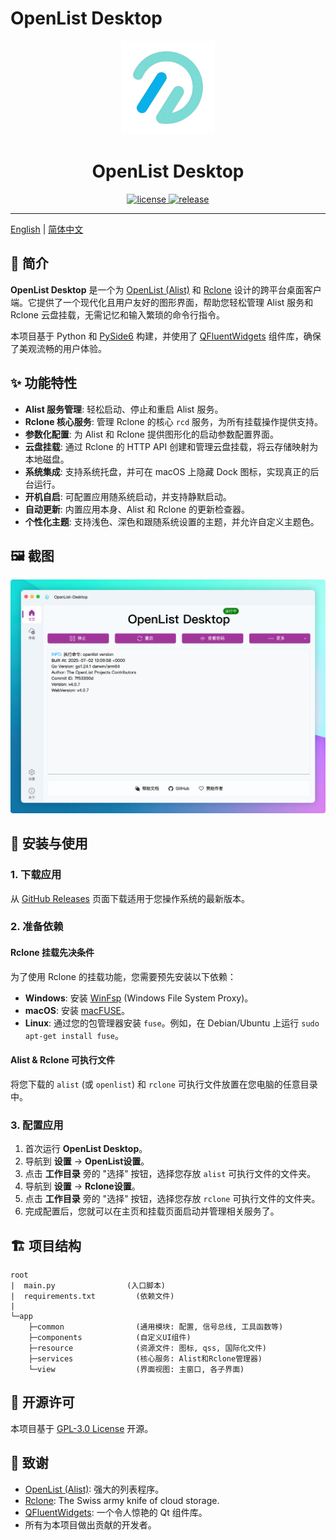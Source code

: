 # OpenList Desktop

<p align="center">
  <img src="app/resource/images/logo.png" width="150px" alt="logo"/>
</p>
<h1 align="center">OpenList Desktop</h1>
<p align="center">
  <a href="https://github.com/qianye216/OpenList-Desktop/blob/main/LICENSE" target="_blank">
    <img src="https://img.shields.io/github/license/qianye216/OpenList-Desktop?style=flat-square&color=00a6ed" alt="license">
  </a>
  <a href="https://github.com/qianye216/OpenList-Desktop/releases" target="_blank">
    <img src="https://img.shields.io/github/v/release/qianye216/OpenList-Desktop?style=flat-square&include_prereleases" alt="release">
  </a>
</p>

---

[English](./README.md) | [简体中文](./README.zh-CN.md)

## 📖 简介

**OpenList Desktop** 是一个为 [OpenList (Alist)](https://github.com/OpenListTeam/OpenList) 和 [Rclone](https://rclone.org/) 设计的跨平台桌面客户端。它提供了一个现代化且用户友好的图形界面，帮助您轻松管理 Alist 服务和 Rclone 云盘挂载，无需记忆和输入繁琐的命令行指令。

本项目基于 Python 和 [PySide6](https://www.qt.io/qt-for-python) 构建，并使用了 [QFluentWidgets](https://github.com/zhiyiYo/PyQt-Fluent-Widgets) 组件库，确保了美观流畅的用户体验。

## ✨ 功能特性

- **Alist 服务管理**: 轻松启动、停止和重启 Alist 服务。
- **Rclone 核心服务**: 管理 Rclone 的核心 `rcd` 服务，为所有挂载操作提供支持。
- **参数化配置**: 为 Alist 和 Rclone 提供图形化的启动参数配置界面。
- **云盘挂载**: 通过 Rclone 的 HTTP API 创建和管理云盘挂载，将云存储映射为本地磁盘。
- **系统集成**: 支持系统托盘，并可在 macOS 上隐藏 Dock 图标，实现真正的后台运行。
- **开机自启**: 可配置应用随系统启动，并支持静默启动。
- **自动更新**: 内置应用本身、Alist 和 Rclone 的更新检查器。
- **个性化主题**: 支持浅色、深色和跟随系统设置的主题，并允许自定义主题色。

## 🖼️ 截图

![Screenshot 1](docs/screenshot/主界面.png)

## 🚀 安装与使用

### 1. 下载应用

从 [GitHub Releases](https://github.com/qianye216/OpenList-Desktop/releases) 页面下载适用于您操作系统的最新版本。

### 2. 准备依赖

#### Rclone 挂载先决条件

为了使用 Rclone 的挂载功能，您需要预先安装以下依赖：

- **Windows**: 安装 [WinFsp](https://winfsp.dev/rel/) (Windows File System Proxy)。
- **macOS**: 安装 [macFUSE](https://osxfuse.github.io/)。
- **Linux**: 通过您的包管理器安装 `fuse`。例如，在 Debian/Ubuntu 上运行 `sudo apt-get install fuse`。

#### Alist & Rclone 可执行文件

将您下载的 `alist` (或 `openlist`) 和 `rclone` 可执行文件放置在您电脑的任意目录中。

### 3. 配置应用

1.  首次运行 **OpenList Desktop**。
2.  导航到 **设置** -> **OpenList设置**。
3.  点击 **工作目录** 旁的 "选择" 按钮，选择您存放 `alist` 可执行文件的文件夹。
4.  导航到 **设置** -> **Rclone设置**。
5.  点击 **工作目录** 旁的 "选择" 按钮，选择您存放 `rclone` 可执行文件的文件夹。
6.  完成配置后，您就可以在主页和挂载页面启动并管理相关服务了。

## 🏗️ 项目结构

```
root
|  main.py                (入口脚本)
|  requirements.txt         (依赖文件)
|
└─app
    ├─common                (通用模块: 配置, 信号总线, 工具函数等)
    ├─components            (自定义UI组件)
    ├─resource              (资源文件: 图标, qss, 国际化文件)
    ├─services              (核心服务: Alist和Rclone管理器)
    └─view                  (界面视图: 主窗口, 各子界面)
```

## 📄 开源许可

本项目基于 [GPL-3.0 License](./LICENSE) 开源。

## 🙏 致谢

- [OpenList (Alist)](https://github.com/OpenListTeam/OpenList): 强大的列表程序。
- [Rclone](https://rclone.org/): The Swiss army knife of cloud storage.
- [QFluentWidgets](https://github.com/zhiyiYo/PyQt-Fluent-Widgets): 一个令人惊艳的 Qt 组件库。
- 所有为本项目做出贡献的开发者。
